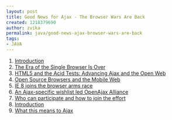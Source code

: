 ```yaml
---
layout: post
title: Good News for Ajax - The Browser Wars Are Back
created: 1218379690
author: zvika
permalink: java/good-news-ajax-browser-wars-are-back
tags:
- JAVA
---
```

<ol><li><a href="http://www.openajax.org/whitepapers/Good%20News%20for%20Ajax%20-%20Browser%20Wars%20Are%20Back.php#Introduction"><span class="toctext">Introduction</span> </a></li><li><a href="http://www.openajax.org/whitepapers/Good%20News%20for%20Ajax%20-%20Browser%20Wars%20Are%20Back.php#The_Era_of_the_Single_Browser_Is_Over"><span class="toctext">The Era of the Single Browser Is Over</span> </a></li><li><a href="http://www.openajax.org/whitepapers/Good%20News%20for%20Ajax%20-%20Browser%20Wars%20Are%20Back.php#HTML5_and_the_Acid_Tests"><span class="toctext">HTML5 and the Acid Tests: Advancing Ajax and the Open Web</span> </a></li><li><a href="http://www.openajax.org/whitepapers/Good%20News%20for%20Ajax%20-%20Browser%20Wars%20Are%20Back.php#Open_Source_Browsers_and_the_Mobile_Web"><span class="toctext">Open Source Browsers and the Mobile Web</span> </a></li><li><a href="http://www.openajax.org/whitepapers/Good%20News%20for%20Ajax%20-%20Browser%20Wars%20Are%20Back.php#IE_8_joins_the_browser_arms_race"><span class="toctext">IE 8 joins the browser arms race</span> </a></li><li><a href="http://www.openajax.org/whitepapers/Good%20News%20for%20Ajax%20-%20Browser%20Wars%20Are%20Back.php#OpenAjax_Browser_Wishlist"><span class="toctext">An Ajax-specific wishlist led OpenAjax Alliance</span> </a></li><li><a href="http://www.openajax.org/whitepapers/Good%20News%20for%20Ajax%20-%20Browser%20Wars%20Are%20Back.php#Participation"><span class="toctext">Who can participate and how to join the effort</span> </a></li><li><a href="http://www.openajax.org/whitepapers/Good%20News%20for%20Ajax%20-%20Browser%20Wars%20Are%20Back.php#What_we_hope_to_accomplish"><span class="toctext">Introduction</span> </a></li><li><a href="http://www.openajax.org/whitepapers/Good%20News%20for%20Ajax%20-%20Browser%20Wars%20Are%20Back.php#What_this_means_to_Ajax"><span class="toctext">What this means to Ajax</span></a></li></ol><p>&nbsp;</p>
